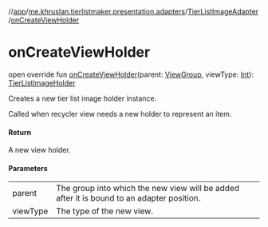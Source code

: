 //[app](../../../index.md)/[me.khruslan.tierlistmaker.presentation.adapters](../index.md)/[TierListImageAdapter](index.md)/[onCreateViewHolder](on-create-view-holder.md)

# onCreateViewHolder

open override fun [onCreateViewHolder](on-create-view-holder.md)(parent: [ViewGroup](https://developer.android.com/reference/kotlin/android/view/ViewGroup.html), viewType: [Int](https://kotlinlang.org/api/latest/jvm/stdlib/kotlin/-int/index.html)): [TierListImageHolder](../../me.khruslan.tierlistmaker.presentation.holders/-tier-list-image-holder/index.md)

Creates a new tier list image holder instance.

Called when recycler view needs a new holder to represent an item.

#### Return

A new view holder.

#### Parameters

| | |
|---|---|
| parent | The group into which the new view will be added after it is bound to an adapter position. |
| viewType | The type of the new view. |
